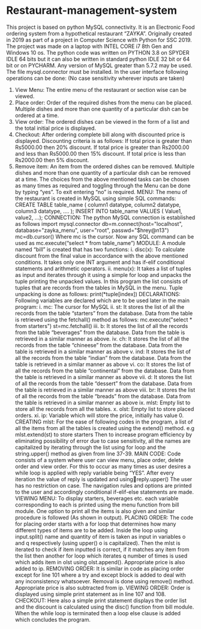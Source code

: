 # Restaurant-management-system
This project is based on python MySQL connectivity. It is an Electronic Food ordering system from a hypothetical restaurant “ZAYKA”. Originally created in 2019 as part of a project in Computer Science with Python for SSC 2019.
The project was made on a laptop with INTEL CORE i7 8th Gen and Windows 10 os. The python code was written on PYTHON 3.8 on SPYDER IDLE 64 bits but it can also be written in standard python IDLE 32 bit or 64 bit or on PYCHARM. Any version of MySQL greater than 5.7.2 may be used. The file mysql.connector must be installed. 
In the user interface following operations can be done:
(No case sensitivity wherever inputs are taken)
1. View Menu: The entire menu of the restaurant or 
section wise can be viewed.
2. Place order: Order of the required dishes from the menu 
can be placed. Multiple dishes and more than one 
quantity of a particular dish can be ordered at a time.
3. View order: The ordered dishes can be viewed in the 
form of a list and the total initial price is displayed.
4. Checkout: After ordering complete bill along with 
discounted price is displayed.
Discounting criteria is as follows:
If total price is greater than Rs5000.00 then 20% 
discount.
If total price is greater than Rs2000.00 and less than 
Rs5000.00 then 15% discount.
If total price is less than Rs2000.00 then 5% discount.
5. Remove item: An item from the ordered dishes can be 
removed. Multiple dishes and more than one quantity of 
a particular dish can be removed at a time.
The choices from the above mentioned tasks can be chosen as 
many times as required and toggling through the Menu can be 
done by typing “yes”.
To exit entering “no” is required.
MENU:
The menu of the restaurant is created in MySQL using simple 
SQL commands:
CREATE TABLE table_name (
 column1 datatype,
 column2 datatype,
 column3 datatype,
 ....
);
INSERT INTO table_name VALUES (
Value1, value2, …);
CONNECTION:
The python MySQL connection is established as 
follows
import mysql.connector
db=m.connect(host="localhost", database="zayka_menu", 
user="root", passwd="$hrey@n13")
mc=db.cursor()
Where mc is the cursor. Now any SQL command can 
be used as
mc.execute(“select * from table_name”)
MODULE:
A module named “bill” is created that has two functions:
i. disc(x): To calculate discount from the final value in 
accordance with the above mentioned conditions. It 
takes only one INT argument and has if-elif conditional 
statements and arithmetic operators.
ii. menu(x): It takes a list of tuples as input and iterates 
through it using a simple for loop and unpacks the tuple 
printing the unpacked values. In this program the list 
consists of tuples that are records from the tables in 
MySQL in the menu.
Tuple unpacking is done as follows:
print(*tuple[index])
DECLARATIONS:
Following variables are declared which are to be used later in 
the main program:
i. mc: The cursor for MySQL
ii. st: It stores the list of all the records from the table 
“starters” from the database.
Data from the table is retrieved using the fetchall() 
method as follows:
mc.execute("select * from starters")
st=mc.fetchall()
iii. b: It stores the list of all the records from the table 
“beverages” from the database.
Data from the table is retrieved in a similar manner as 
above.
iv. ch: It stores the list of all the records from the table 
“chineese” from the database.
Data from the table is retrieved in a similar manner as 
above
v. ind: It stores the list of all the records from the table 
“indian” from the database.
Data from the table is retrieved in a similar manner as 
above
vi. co: It stores the list of all the records from the table 
“continental” from the database.
Data from the table is retrieved in a similar manner as 
above
vii. d: It stores the list of all the records from the table 
“dessert” from the database.
Data from the table is retrieved in a similar manner as 
above
viii. br: It stores the list of all the records from the table 
“breads” from the database.
Data from the table is retrieved in a similar manner as 
above
ix. mlst: Empty list to store all the records from all the 
tables.
x. olst: Empty list to store placed orders.
xi. ip: Variable which will store the price, initially has 
value 0.
CREATING mlst:
For the ease of following codes in the program, a list of all the 
items from all the tables is created using the extend() 
method.
e.g mlst.extend(st) to store starters
Then to increase program efficiency by eliminating possibility 
of error due to case sensitivity, all the names are capitalized 
by iterating through the list using for loop and the 
string.upper() method as given from line 37-39.
MAIN CODE:
Code consists of a system where user can view menu, place 
order, delete order and view order. For this to occur as many 
times as user desires a while loop is applied with reply variable 
being “YES”. After every iteration the value of reply is updated 
and usingreply.upper()
The user has no restriction on case.
The navigation rules and options are printed to the user and 
accordingly conditional if-elif-else statements are made.
VIEWING MENU:
To display starters, beverages etc. each variable 
corresponding to each is printed using the menu function from 
bill module. One option to print all the items is also given and 
similar procedure is followed (As shown in output).
PLACING ORDER:
The code for placing order starts with a for loop that 
determines how many different types of items are to be 
added. Inside the loop using input.split() name and quantity of 
item is taken as input in variables o and q respectively (using 
upper() o is capitalized).
Then the mlst is iterated to check if item inputted is correct, if 
it matches any item from the list then another for loop which 
iterates q number of times is used which adds item in olst 
using olst.append(). Appropriate price is also added to ip.
REMOVING ORDER:
It is similar in code as placing order except for line 101 where 
a try and except block is added to deal with any inconsistency 
whatsoever.
Removal is done using remove() method. Appropriate price is 
also subtracted from ip.
VIEWING ORDER:
Order is displayed using simple print statement as in line 107 
and 108.
CHECKOUT:
Here also a simple print statement displays the order list and 
the discount is calculated using the disc() function from bill 
module.
When the while loop is terminated then a loop else clause is 
added which concludes the program.
